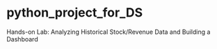 # python_project_for_DS
Hands-on Lab: Analyzing Historical Stock/Revenue Data and Building a Dashboard 

